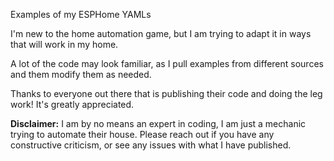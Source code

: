 Examples of my ESPHome YAMLs

I'm new to the home automation game, but I am trying to adapt it in ways that will work in my home. 

A lot of the code may look familiar, as I pull examples from different sources and them modify them as needed.

Thanks to everyone out there that is publishing their code and doing the leg work! It's greatly appreciated.

<b>Disclaimer:</b> I am by no means an expert in coding, I am just a mechanic trying to automate their house. Please reach out if you have any constructive criticism, or see any issues with what I have published.
